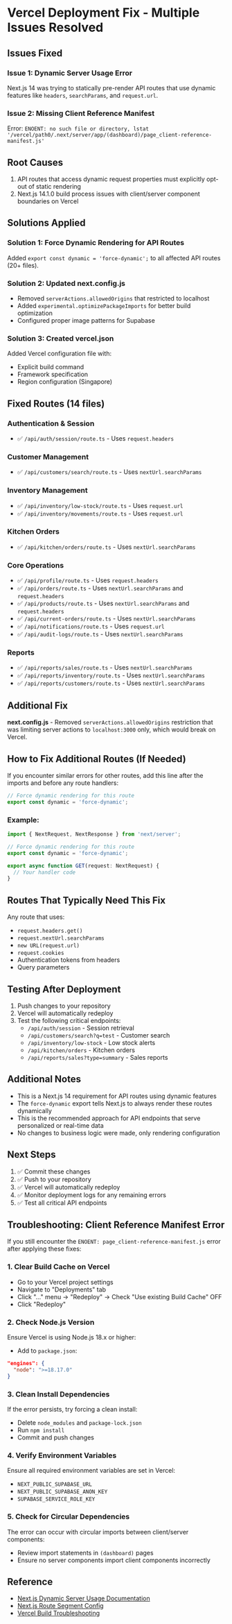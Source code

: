 # Vercel Deployment Fix - Multiple Issues Resolved

## Issues Fixed

### Issue 1: Dynamic Server Usage Error
Next.js 14 was trying to statically pre-render API routes that use dynamic features like `headers`, `searchParams`, and `request.url`.

### Issue 2: Missing Client Reference Manifest
Error: `ENOENT: no such file or directory, lstat '/vercel/path0/.next/server/app/(dashboard)/page_client-reference-manifest.js'`

## Root Causes
1. API routes that access dynamic request properties must explicitly opt-out of static rendering
2. Next.js 14.1.0 build process issues with client/server component boundaries on Vercel

## Solutions Applied

### Solution 1: Force Dynamic Rendering for API Routes
Added `export const dynamic = 'force-dynamic';` to all affected API routes (20+ files).

### Solution 2: Updated next.config.js
- Removed `serverActions.allowedOrigins` that restricted to localhost
- Added `experimental.optimizePackageImports` for better build optimization
- Configured proper image patterns for Supabase

### Solution 3: Created vercel.json
Added Vercel configuration file with:
- Explicit build command
- Framework specification
- Region configuration (Singapore)

## Fixed Routes (14 files)

### Authentication & Session
- ✅ `/api/auth/session/route.ts` - Uses `request.headers`

### Customer Management
- ✅ `/api/customers/search/route.ts` - Uses `nextUrl.searchParams`

### Inventory Management
- ✅ `/api/inventory/low-stock/route.ts` - Uses `request.url`
- ✅ `/api/inventory/movements/route.ts` - Uses `request.url`

### Kitchen Orders
- ✅ `/api/kitchen/orders/route.ts` - Uses `nextUrl.searchParams`

### Core Operations
- ✅ `/api/profile/route.ts` - Uses `request.headers`
- ✅ `/api/orders/route.ts` - Uses `nextUrl.searchParams` and `request.headers`
- ✅ `/api/products/route.ts` - Uses `nextUrl.searchParams` and `request.headers`
- ✅ `/api/current-orders/route.ts` - Uses `nextUrl.searchParams`
- ✅ `/api/notifications/route.ts` - Uses `request.url`
- ✅ `/api/audit-logs/route.ts` - Uses `nextUrl.searchParams`

### Reports
- ✅ `/api/reports/sales/route.ts` - Uses `nextUrl.searchParams`
- ✅ `/api/reports/inventory/route.ts` - Uses `nextUrl.searchParams`
- ✅ `/api/reports/customers/route.ts` - Uses `nextUrl.searchParams`

## Additional Fix
**next.config.js** - Removed `serverActions.allowedOrigins` restriction that was limiting server actions to `localhost:3000` only, which would break on Vercel.

## How to Fix Additional Routes (If Needed)

If you encounter similar errors for other routes, add this line after the imports and before any route handlers:

```typescript
// Force dynamic rendering for this route
export const dynamic = 'force-dynamic';
```

### Example:
```typescript
import { NextRequest, NextResponse } from 'next/server';

// Force dynamic rendering for this route
export const dynamic = 'force-dynamic';

export async function GET(request: NextRequest) {
  // Your handler code
}
```

## Routes That Typically Need This Fix
Any route that uses:
- `request.headers.get()`
- `request.nextUrl.searchParams`
- `new URL(request.url)`
- `request.cookies`
- Authentication tokens from headers
- Query parameters

## Testing After Deployment
1. Push changes to your repository
2. Vercel will automatically redeploy
3. Test the following critical endpoints:
   - `/api/auth/session` - Session retrieval
   - `/api/customers/search?q=test` - Customer search
   - `/api/inventory/low-stock` - Low stock alerts
   - `/api/kitchen/orders` - Kitchen orders
   - `/api/reports/sales?type=summary` - Sales reports

## Additional Notes
- This is a Next.js 14 requirement for API routes using dynamic features
- The `force-dynamic` export tells Next.js to always render these routes dynamically
- This is the recommended approach for API endpoints that serve personalized or real-time data
- No changes to business logic were made, only rendering configuration

## Next Steps
1. ✅ Commit these changes
2. ✅ Push to your repository
3. ✅ Vercel will automatically redeploy
4. ✅ Monitor deployment logs for any remaining errors
5. ✅ Test all critical API endpoints

## Troubleshooting: Client Reference Manifest Error

If you still encounter the `ENOENT: page_client-reference-manifest.js` error after applying these fixes:

### 1. Clear Build Cache on Vercel
- Go to your Vercel project settings
- Navigate to "Deployments" tab
- Click "..." menu → "Redeploy" → Check "Use existing Build Cache" OFF
- Click "Redeploy"

### 2. Check Node.js Version
Ensure Vercel is using Node.js 18.x or higher:
- Add to `package.json`:
```json
"engines": {
  "node": ">=18.17.0"
}
```

### 3. Clean Install Dependencies
If the error persists, try forcing a clean install:
- Delete `node_modules` and `package-lock.json`
- Run `npm install`
- Commit and push changes

### 4. Verify Environment Variables
Ensure all required environment variables are set in Vercel:
- `NEXT_PUBLIC_SUPABASE_URL`
- `NEXT_PUBLIC_SUPABASE_ANON_KEY`
- `SUPABASE_SERVICE_ROLE_KEY`

### 5. Check for Circular Dependencies
The error can occur with circular imports between client/server components:
- Review import statements in `(dashboard)` pages
- Ensure no server components import client components incorrectly

## Reference
- [Next.js Dynamic Server Usage Documentation](https://nextjs.org/docs/messages/dynamic-server-error)
- [Next.js Route Segment Config](https://nextjs.org/docs/app/api-reference/file-conventions/route-segment-config#dynamic)
- [Vercel Build Troubleshooting](https://vercel.com/docs/concepts/deployments/troubleshoot-a-build)
